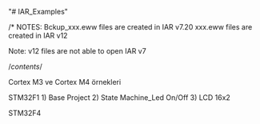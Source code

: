 "# IAR_Examples" 

/* NOTES:
Bckup_xxx.eww  files are created in IAR v7.20
xxx.eww 	   files are created in IAR v12

Note: v12 files are not able to open IAR v7 

/*contents*/

Cortex M3 ve Cortex M4 örnekleri


STM32F1 
	1) Base Project
	2) State Machine_Led On/Off
	3) LCD 16x2 



STM32F4